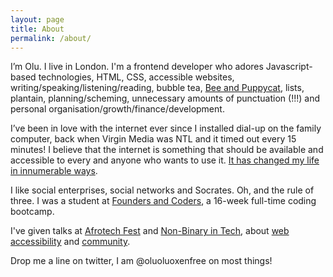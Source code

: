 ```yaml
---
layout: page
title: About
permalink: /about/
---
```


I’m Olu. I live in London. I'm a frontend developer who adores Javascript-based technologies, HTML, CSS, accessible websites, writing/speaking/listening/reading, bubble tea, [Bee and Puppycat](https://www.youtube.com/watch?v=dop4MTlf_zc), lists, plantain, planning/scheming, unnecessary amounts of punctuation (!!!) and personal organisation/growth/finance/development.

I’ve been in love with the internet ever since I installed dial-up on the family computer, back when Virgin Media was NTL and it timed out every 15 minutes! I believe that the internet is something that should be available and accessible to every and anyone who wants to use it. [It has changed my life in innumerable ways](https://www.opentagclosetag.com/tech-inspiration/).

I like social enterprises, social networks and Socrates. Oh, and the rule of three. I was a student at [Founders and Coders](http://www.foundersandcoders.com/), a 16-week full-time coding bootcamp.

I've given talks at [Afrotech Fest](https://www.afrotechfest.co.uk/) and [Non-Binary in Tech](https://twitter.com/nonbinarytech?lang=en), about [web accessibility](https://docs.google.com/presentation/d/16HG9EyOJG9kBYPXhulq7hjgOXz7B5PjuCwCbXdcorCM/edit) and [community](https://slides.com/oluoluoxenfree/beyond-ones-and-zeroes#/).

Drop me a line on twitter, I am @oluoluoxenfree on most things!
